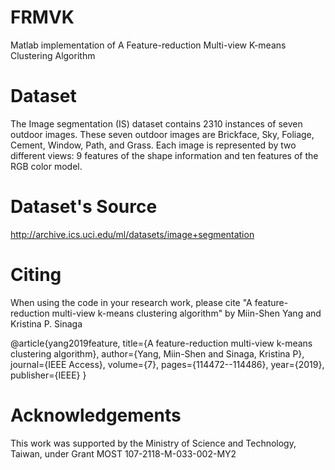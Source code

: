 # FRMVK
Matlab implementation of A Feature-reduction Multi-view K-means Clustering Algorithm     

# Dataset
The Image segmentation (IS) dataset contains 2310 instances of seven outdoor images. These seven outdoor images are Brickface, Sky, Foliage, Cement, Window, Path, and Grass. Each image is represented by two different views: 9 features of the shape information and ten features of the RGB color model.

# Dataset's Source
http://archive.ics.uci.edu/ml/datasets/image+segmentation 

# Citing
When using the code in your research work, please cite "A feature-reduction multi-view k-means clustering algorithm" by Miin-Shen Yang and Kristina P. Sinaga

@article{yang2019feature,
  title={A feature-reduction multi-view k-means clustering algorithm},
  author={Yang, Miin-Shen and Sinaga, Kristina P},
  journal={IEEE Access},
  volume={7},
  pages={114472--114486},
  year={2019},
  publisher={IEEE}
}

# Acknowledgements
This work was supported by the Ministry of Science and Technology, Taiwan, under Grant MOST 107-2118-M-033-002-MY2


